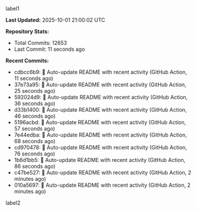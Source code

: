 
label1 
<!-- ACTIVITY_START -->
**Last Updated:** 2025-10-01 21:00:02 UTC

**Repository Stats:**
- Total Commits: 12653
- Last Commit: 11 seconds ago

**Recent Commits:**
- cdbcc6b9: 🤖 Auto-update README with recent activity (GitHub Action, 11 seconds ago)
- 37e73a95: 🤖 Auto-update README with recent activity (GitHub Action, 25 seconds ago)
- 592024d9: 🤖 Auto-update README with recent activity (GitHub Action, 36 seconds ago)
- d33b1400: 🤖 Auto-update README with recent activity (GitHub Action, 46 seconds ago)
- 5196acbd: 🤖 Auto-update README with recent activity (GitHub Action, 57 seconds ago)
- 7e44edba: 🤖 Auto-update README with recent activity (GitHub Action, 68 seconds ago)
- cd970478: 🤖 Auto-update README with recent activity (GitHub Action, 76 seconds ago)
- 1b6d1bb5: 🤖 Auto-update README with recent activity (GitHub Action, 86 seconds ago)
- c47be527: 🤖 Auto-update README with recent activity (GitHub Action, 2 minutes ago)
- 010a5697: 🤖 Auto-update README with recent activity (GitHub Action, 2 minutes ago)
<!-- ACTIVITY_END -->

label2
